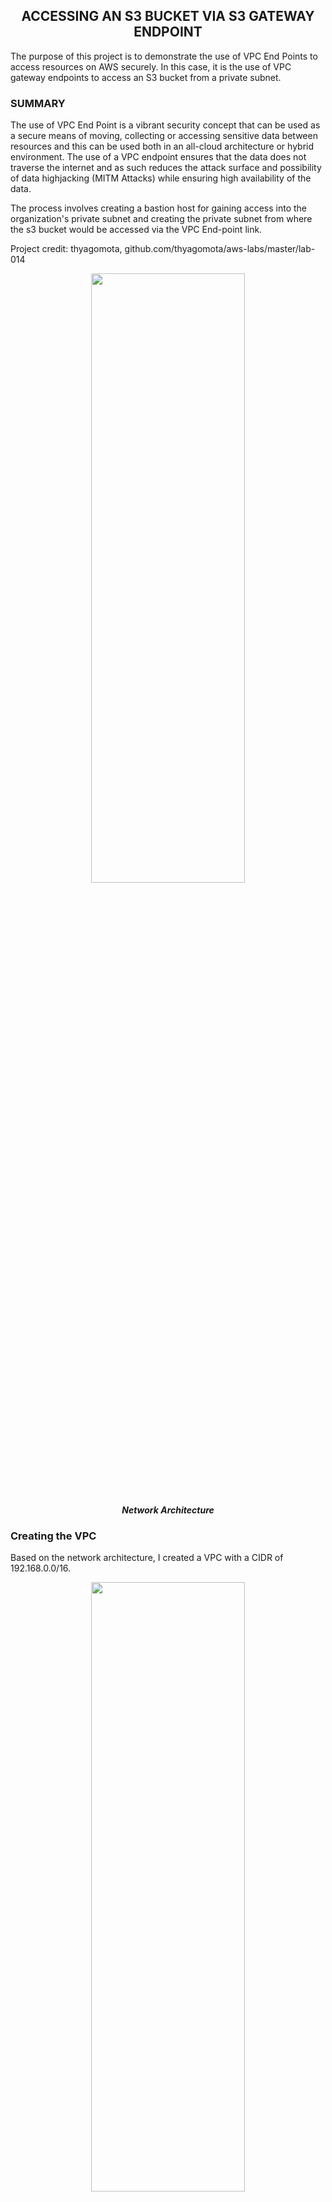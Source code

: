 <h2 align="center"> ACCESSING AN S3 BUCKET VIA S3 GATEWAY ENDPOINT</h2>

The purpose of this project is to demonstrate the use of VPC End Points to access resources on AWS securely. In this case, it is the use of VPC gateway endpoints to access an S3 bucket from a private subnet.


<h3 align="left"> SUMMARY</h3>

The use of VPC End Point is a vibrant security concept that can be used as a secure means of moving, collecting or accessing sensitive data between resources and this can be used both in an all-cloud architecture or hybrid environment. The use of a VPC endpoint ensures that the data does not traverse the internet and as such reduces the attack surface and possibility of data highjacking (MITM Attacks) while ensuring high availability of the data.

The process involves creating a bastion host for gaining access into the organization's private subnet and creating the private subnet from where the s3 bucket would be accessed via the VPC End-point link.

Project credit: thyagomota, github.com/thyagomota/aws-labs/master/lab-014


<p align="center">
<img src="https://github.com/Topzdomain/An-S3-Bucket-Accessed-Via-An-S3-Gateway-Endpoint/blob/main/Screenshots/Architecture_Diagram.png" height="50%" width="70%"/>
</p>
<h5 align="center"> Network Architecture</h5>


<h3 align="left"> Creating the VPC</h3>

Based on the network architecture, I created a VPC with a CIDR of 192.168.0.0/16.

<p align="center">
<img src="https://github.com/Topzdomain/An-S3-Bucket-Accessed-Via-An-S3-Gateway-Endpoint/blob/main/Screenshots/vpc.png" height="50%" width="70%"/>
</p>

<h3 align="left"> Creating Internet Gateway</h3>

Next, I created the internet gateway which I attached to the vpc.

<p align="center">
<img src="https://github.com/Topzdomain/An-S3-Bucket-Accessed-Via-An-S3-Gateway-Endpoint/blob/main/Screenshots/igw.png" height="50%" width="70%"/>
</p>

<p align="center">
<img src="https://github.com/Topzdomain/An-S3-Bucket-Accessed-Via-An-S3-Gateway-Endpoint/blob/main/Screenshots/attaching-igw-to-vpc.png" height="50%" width="70%"/>
</p>

<h3 align="left"> Creating Subnets</h3>

Next, I created two subnets, a public (bastion host) and a private subnet. After creation, I edited the subnet settings to auto-assign the IPv4 address to the public subnet.

<p align="center">
<img src="https://github.com/Topzdomain/An-S3-Bucket-Accessed-Via-An-S3-Gateway-Endpoint/blob/main/Screenshots/public-subnet1.png" height="50%" width="70%"/>
</p>
<p align="center">
<img src="https://github.com/Topzdomain/An-S3-Bucket-Accessed-Via-An-S3-Gateway-Endpoint/blob/main/Screenshots/public-subnet2.png?raw=true" height="40%" width="48%"/>
<img src="https://github.com/Topzdomain/An-S3-Bucket-Accessed-Via-An-S3-Gateway-Endpoint/blob/main/Screenshots/private-subnet.png?raw=true" height="40%" width="48%"/>
</p>

Configuring Subnet Settings to Auto-Assign IPv4 Address to Subnets

<p align="center">
<img src="https://github.com/Topzdomain/An-S3-Bucket-Accessed-Via-An-S3-Gateway-Endpoint/blob/main/Screenshots/edit-subnet.png" height="50%" width="70%"/>
</p>

<p align="center">
<img src="https://github.com/Topzdomain/An-S3-Bucket-Accessed-Via-An-S3-Gateway-Endpoint/blob/main/Screenshots/enabling-auto-assign-ip-address.png?raw=true" height="50%" width="70%"/>
</p>

Click the save button after enabling the auto-assign public IPv4 address

<h3 align="left"> Creating and Configuring Route Table</h3>

A default route is usually created after a vpc is created. I edited the name to "Main Route" and edited the route table to send all internet-bound traffic through the IGW. I also associated the public subnets with the main route.

<p align="center">
<img src="https://github.com/Topzdomain/An-S3-Bucket-Accessed-Via-An-S3-Gateway-Endpoint/blob/main/Screenshots/editing-route-for-main-route.png?raw=true" height="70%" width="90%"/>
</p>

<p align="center">
<img src="https://github.com/Topzdomain/An-S3-Bucket-Accessed-Via-An-S3-Gateway-Endpoint/blob/main/Screenshots/associating-public-subnet-to-main-route.png" height="70%" width="90%"/>
</p>

<p align="center">
<img src="https://github.com/Topzdomain/An-S3-Bucket-Accessed-Via-An-S3-Gateway-Endpoint/blob/main/Screenshots/creating-private-rt.png" height="90%" width="70%"/>
</p>

<p align="center">
<img src="https://github.com/Topzdomain/An-S3-Bucket-Accessed-Via-An-S3-Gateway-Endpoint/blob/main/Screenshots/associating-private-subnet-to-private-rt.png" height="75%" width="90%"/>
</p>


<h3 align="left"> Configuring Security Group</h3>

I configured the default security group created by the VPC to allow SSH and HTTP traffic from any IPv4 address. 

<h3 align="left"> Launching The EC2 Instances</h3>
The next step is to create the EC2 instances, One in the public subnet which is the bastion host and from where we'll gain access into the private subnet, and the other in the private subnet from where the S3 Bucket would be accessed. After gaining access to the Bastion host using SSH, I used secure copy (SCP) to copy the pem key into the Bastion host so I could then use the key to log into the private subnet since I used the same key for both.

Creating The Public EC2 Instance

<p align="center">
<img src="https://github.com/Topzdomain/An-S3-Bucket-Accessed-Via-An-S3-Gateway-Endpoint/blob/main/Screenshots/public-ec2-instance1.png" height="50%" width="70%"/>
</p>

<p align="center">
<img src="https://github.com/Topzdomain/An-S3-Bucket-Accessed-Via-An-S3-Gateway-Endpoint/blob/main/Screenshots/public-ec2-instance2.png" height="75%" width="90%"/>
</p>

<p align="center">
<img src="https://github.com/Topzdomain/An-S3-Bucket-Accessed-Via-An-S3-Gateway-Endpoint/blob/main/Screenshots/public-ec2-instance3.png" height="75%" width="90%"/>
</p>

<p align="center">
<img src="https://github.com/Topzdomain/An-S3-Bucket-Accessed-Via-An-S3-Gateway-Endpoint/blob/main/Screenshots/public-ec2-instance4.png" height="75%" width="90%"/>
</p>

I clicked on the "Create" at the bottom of the page

Creating The Private EC2 Instance

<p align="center">
<img src="https://github.com/Topzdomain/An-S3-Bucket-Accessed-Via-An-S3-Gateway-Endpoint/blob/main/Screenshots/Private-ec2-instance1.png" height="50%" width="70%"/>
</p>

<p align="center">
<img src="https://github.com/Topzdomain/An-S3-Bucket-Accessed-Via-An-S3-Gateway-Endpoint/blob/main/Screenshots/Private-ec2-instance2.png" height="75%" width="90%"/>
</p>

<p align="center">
<img src="https://github.com/Topzdomain/An-S3-Bucket-Accessed-Via-An-S3-Gateway-Endpoint/blob/main/Screenshots/Private-ec2-instance3.png" height="75%" width="90%"/>
</p>

<p align="center">
<img src="https://github.com/Topzdomain/An-S3-Bucket-Accessed-Via-An-S3-Gateway-Endpoint/blob/main/Screenshots/Private-ec2-instance4.png" height="75%" width="90%"/>
</p>

I clicked on the "Create" at the bottom of the page

<h3 align="left"> Creating The S3 Bucket</h3>

The next step is to create the S3 bucket and add some content to it (Not very necessary to add content)

<p align="center">
<img src="https://github.com/Topzdomain/An-S3-Bucket-Accessed-Via-An-S3-Gateway-Endpoint/blob/main/Screenshots/creating-s3-bucket1.png" height="75%" width="90%"/>
</p>

<p align="center">
<img src="https://github.com/Topzdomain/An-S3-Bucket-Accessed-Via-An-S3-Gateway-Endpoint/blob/main/Screenshots/creating-s3-bucket2.png" height="75%" width="90%"/>
</p>

<p align="center">
<img src="https://github.com/Topzdomain/An-S3-Bucket-Accessed-Via-An-S3-Gateway-Endpoint/blob/main/Screenshots/creating-s3-bucket3.png" height="75%" width="90%"/>
</p>

Logging to Bastion Host Using SSH

```commandline
ssh -i "practice.pem" ec2-user@34.200.249.14
```

<p align="center">
<img src="https://github.com/Topzdomain/An-S3-Bucket-Accessed-Via-An-S3-Gateway-Endpoint/blob/main/Screenshots/login-to-public-ec2-instance.png" height="50%" width="70%"/>
</p>


Copying The Pem Key To The Bastion Host To Enable Login To Private Subnet

```commandline
scp -i practice.pem practice.pem ec2-user@3.238.8.126:/home/ec2-user
```

To give read permission to the owner of the pem key only

```commandline
chmod 400 practice.pem
```

Logging to Private Subnet Using SSH

```commandline
ssh -i "practice.pem" ec2-user@34.200.249.14
```

<p align="center">
<img src="https://github.com/Topzdomain/An-S3-Bucket-Accessed-Via-An-S3-Gateway-Endpoint/blob/main/Screenshots/login-to-private-ec2-instance.png" height="75%" width="90%"/>
</p>

<h3 align="left"> Proof of Concept</h3>

Just to be sure, I'll try to access the s3 bucket through the private subnet. I faced two challenges in this process: aws cli was not installed in the ubuntu server that I launched, so I created and configured a NAT gateway to provide internet to the private subnet and installed aws cli. I deleted the NAT gateway after the installation was complete. The next problem was that the AWS commands refused to execute, so I created an IAM role to give full s3 access and attached it to the private EC2 instance.

<p align="center">
<img src="https://github.com/Topzdomain/An-S3-Bucket-Accessed-Via-An-S3-Gateway-Endpoint/blob/main/Screenshots/attaching-iam-role-to-instance.png" height="75%" width="90%"/>
</p>

<p align="center">
<img src="https://github.com/Topzdomain/An-S3-Bucket-Accessed-Via-An-S3-Gateway-Endpoint/blob/main/Screenshots/attaching-iam-role-to-instance2.png" height="75%" width="90%"/>
</p>

I eventually tried to access the s3 bucket from the private instance, but because I had not created the VPC  endpoint, the connection just timed out. it did not return details of the s3 bucket.

```commandline
aws s3 ls
```

<h2 align="left"> Creating The VPC EndPoint</h2>

<p align="center">
<img src="https://github.com/Topzdomain/An-S3-Bucket-Accessed-Via-An-S3-Gateway-Endpoint/blob/main/Screenshots/creating-vpc-endpoint.png" height="75%" width="90%"/>
</p>

<p align="center">
<img src="https://github.com/Topzdomain/An-S3-Bucket-Accessed-Via-An-S3-Gateway-Endpoint/blob/main/Screenshots/creating-vpc-endpoint2.png" height="75%" width="90%"/>
</p>

<p align="center">
<img src="https://github.com/Topzdomain/An-S3-Bucket-Accessed-Via-An-S3-Gateway-Endpoint/blob/main/Screenshots/creating-vpc-endpoint3.png" height="75%" width="90%"/>
</p>

<p align="center">
<img src="https://github.com/Topzdomain/An-S3-Bucket-Accessed-Via-An-S3-Gateway-Endpoint/blob/main/Screenshots/creating-vpc-endpoint4.png?raw=true" height="75%" width="90%"/>
</p>
https://github.com/Topzdomain/An-S3-Bucket-Accessed-Via-An-S3-Gateway-Endpoint/blob/main/Screenshots/accessing-s3-via-private-ec2-working.png?raw=true
After creating the VPC Endpoint, I tried accessing the s3 bucket, and I was able to list the bucket and its content.

<p align="center">
<img src="https://github.com/Topzdomain/An-S3-Bucket-Accessed-Via-An-S3-Gateway-Endpoint/blob/main/Screenshots/accessing-s3-via-private-ec2-working.png?raw=true" height="75%" width="90%"/>
</p>
